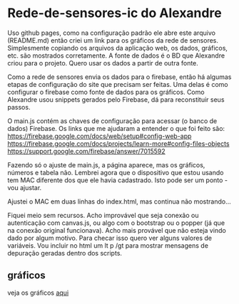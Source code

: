 # Rede-de-sensores-ic do Alexandre 
[comment]: # (This actually is the most platform independent comment)
[comment]: # (https://stackoverflow.com/questions/4823468/comments-in-markdown)

[comment]: # (https://stackoverflow.com/questions/7653483/github-relative-link-in-markdown-file)
Uso github pages, como na configuração padrão ele abre este arquivo (README.md) então criei um link para os gráficos da rede de sensores.
   Simplesmente copiando os arquivos da aplicação web, os dados, gráficos, etc. são mostrados corretamente. A fonte de dados é o 
BD que Alexandre criou para o projeto. Quero usar os dados a partir de outra fonte.

Como a rede de sensores envia os dados para o firebase, então há algumas etapas de configuração do site que precisam ser feitas.
Uma delas é como configurar o firebase como fonte de dados para os gráficos. Como Alexandre usou snippets gerados pelo Firebase,
dá para reconstituir seus passos.

O main.js contém as chaves de configuração para acessar (o banco de dados) Firebase.
Os links que me ajudaram a entender o que foi feito são:
https://firebase.google.com/docs/web/setup#config-web-app
https://firebase.google.com/docs/projects/learn-more#config-files-objects
https://support.google.com/firebase/answer/7015592

Fazendo só o ajuste de main.js, a página aparece, mas os gráficos, números e tabela não. Lembrei agora que o dispositivo que estou usando tem MAC diferente dos que ele havia cadastrado. Isto pode ser um ponto - vou ajustar.

Ajustei o MAC em duas linhas do index.html, mas continua não mostrando...

Fiquei meio sem recursos. Acho improvável que seja conexão ou autenticação com canvas.js, ou algo com o bootstrap ou o popper (já que na conexão original funcionava).
Acho mais provável que não esteja vindo dado por algum motivo. Para checar isso quero ver alguns valores de variáveis. Vou incluir no html um lt p /gt para mostrar mensagens de depuração geradas dentro dos scripts.


## gráficos
veja os gráficos [aqui](web/index.html)
